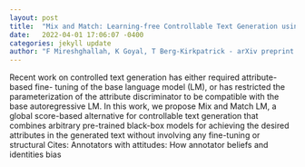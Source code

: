 ```yaml
---
layout: post
title:  "Mix and Match: Learning-free Controllable Text Generation using Energy Language Models"
date:   2022-04-01 17:06:07 -0400
categories: jekyll update
author: "F Mireshghallah, K Goyal, T Berg-Kirkpatrick - arXiv preprint arXiv:2203.13299, 2022"
---
```

Recent work on controlled text generation has either required attribute-based fine- tuning of the base language model (LM), or has restricted the parameterization of the attribute discriminator to be compatible with the base autoregressive LM. In this work, we propose Mix and Match LM, a global score-based alternative for controllable text generation that combines arbitrary pre-trained black-box models for achieving the desired attributes in the generated text without involving any fine-tuning or structural Cites: Annotators with attitudes: How annotator beliefs and identities bias
